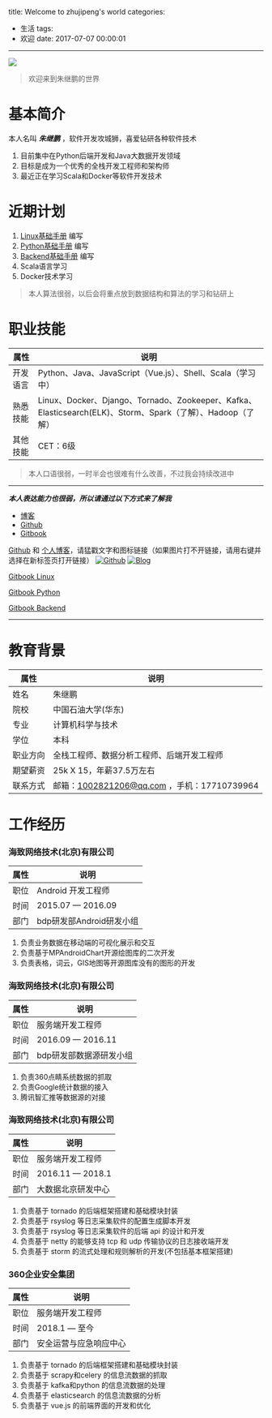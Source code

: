 title: Welcome to zhujipeng's world
categories:
  - 生活
tags:
  - 欢迎
date: 2017-07-07 00:00:01
---
<p><img src="https://unsplash.it/450/300/?random" align="center/"></p>

> 欢迎来到朱继鹏的世界


# 基本简介

本人名叫 ***朱继鹏*** ，软件开发攻城狮，喜爱钻研各种软件技术

1. 目前集中在Python后端开发和Java大数据开发领域
2. 目标是成为一个优秀的全栈开发工程师和架构师
3. 最近正在学习Scala和Docker等软件开发技术




# 近期计划
1. [Linux基础手册][4] 编写
2. [Python基础手册][5] 编写
3. [Backend基础手册][6] 编写
4. Scala语言学习
5. Docker技术学习

> 本人算法很弱，以后会将重点放到数据结构和算法的学习和钻研上



# 职业技能

|属性 | 说明 |
|--- |--- |
|开发语言 | Python、Java、JavaScript（Vue.js）、Shell、Scala（学习中）|
|熟悉技能 | Linux、Docker、Django、Tornado、Zookeeper、Kafka、Elasticsearch(ELK)、Storm、Spark（了解）、Hadoop（了解） |
|其他技能 | CET：6级|
> 本人口语很弱，一时半会也很难有什么改善，不过我会持续改进中

---
***本人表达能力也很弱，所以请通过以下方式来了解我***

- [博客][1]
- [Github][2]
- [Gitbook][3]


[Github][2] 和 [个人博客][1]，请猛戳文字和图标链接（如果图片打不开链接，请用右键并选择在新标签页打开链接）
[![Github](https://github.com/jipengzhu/jipengzhu.github.io/blob/master/images/github%E5%9B%BE%E6%A0%87.png?raw=true)][2]
[![Blog](https://github.com/jipengzhu/jipengzhu.github.io/blob/master/images/blog%E5%9B%BE%E6%A0%87.png?raw=true)][1]


[Gitbook Linux][4]  

[Gitbook Python][5]

[Gitbook Backend][6]  

---


# 教育背景

|属性 | 说明 |
|--- |--- |
|姓名 | 朱继鹏 |
|院校 | 中国石油大学(华东) |
|专业 | 计算机科学与技术 |
|学位 | 本科 |
|职业方向 | 全栈工程师、数据分析工程师、后端开发工程师 |
|期望薪资 | 25k X 15，年薪37.5万左右 |
|联系方式 | 邮箱：1002821206@qq.com ，手机：17710739964 |




# 工作经历

### 海致网络技术(北京)有限公司

|属性 | 说明 |
|--- |--- |
|职位 | Android 开发工程师 |
|时间 | 2015.07 — 2016.09 |
|部门 | bdp研发部Android研发小组 |

1. 负责业务数据在移动端的可视化展示和交互
2. 负责基于MPAndroidChart开源绘图库的二次开发
3. 负责表格，词云，GIS地图等开源图库没有的图形的开发


### 海致网络技术(北京)有限公司

|属性 | 说明 |
|--- |--- |
|职位 | 服务端开发工程师 |
|时间 | 2016.09 — 2016.11 |
|部门 | bdp研发部数据源研发小组 |

1. 负责360点睛系统数据的抓取
2. 负责Google统计数据的接入
3. 腾讯智汇推等数据源的对接


### 海致网络技术(北京)有限公司

|属性 | 说明 |
|--- |--- |
|职位 | 服务端开发工程师 |
|时间 | 2016.11 — 2018.1 |
|部门 | 大数据北京研发中心 |

1. 负责基于 tornado 的后端框架搭建和基础模块封装
2. 负责基于 rsyslog 等日志采集软件的配置生成脚本开发
3. 负责基于 rsyslog 等日志采集软件的后端 api 的设计和开发
4. 负责基于 netty 的能够支持 tcp 和 udp 传输协议的日志接收端开发 
5. 负责基于 storm 的流式处理和规则解析的开发(不包括基本框架搭建)

### 360企业安全集团

|属性 | 说明 |
|--- |--- |
|职位 | 服务端开发工程师 |
|时间 | 2018.1 — 至今 |
|部门 | 安全运营与应急响应中心 |

1. 负责基于 tornado 的后端框架搭建和基础模块封装
2. 负责基于 scrapy和celery 的信息流数据的抓取
3. 负责基于 kafka和python 的信息流数据的处理
4. 负责基于 elasticsearch 的信息流数据的分析
5. 负责基于 vue.js 的前端界面的开发和优化


[1]: https://jipengzhu.github.io/
[2]: https://github.com/jipengzhu
[3]: https://legacy.gitbook.com/@jipengzhu
[4]: https://www.gitbook.com/book/jipengzhu/linux/details
[5]: https://www.gitbook.com/book/jipengzhu/python/details
[6]: https://www.gitbook.com/book/jipengzhu/backend/details